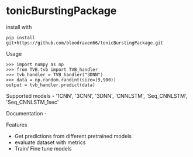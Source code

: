 # tonicBurstingPackage

install with
```
pip install git+https://github.com/bloodraven66/tonicBurstingPackage.git
```

Usage
```
>>> import numpy as np
>>> from TVB.tvb import TVB_handler
>>> tvb_handler = TVB_handler("3DNN")
>>> data = np.random.randint(size=(9,900))
output = tvb_handler.predict(data)
```

Supported models - '1CNN',  '3CNN', '3DNN', 'CNNLSTM',  'Seq_CNNLSTM',  'Seq_CNNLSTM_1sec'

Documentation - 

Features
- Get predictions from different pretrained models
- evaluate dataset with metrics
- Train/ Fine tune models
